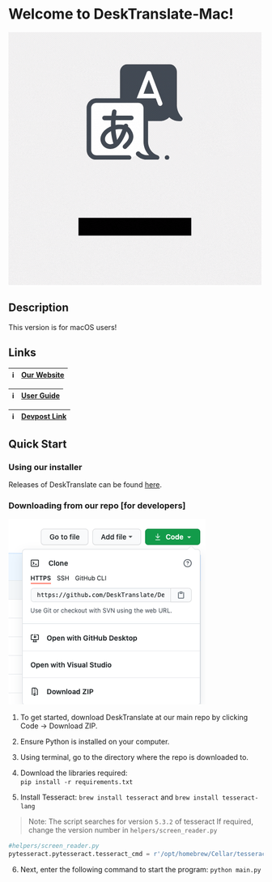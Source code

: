 # Welcome to DeskTranslate-Mac!

![](image/DeskTranslate.gif)

## Description
This version is for macOS users!

## Links
|:information_source:  | [Our Website](https://desktranslate.github.io/DeskTranslate/)   |
|---------------|:------------------------|

|:information_source:  | [User Guide](https://desktranslate.github.io/DeskTranslate/UserGuide.html)   |
|---------------|:------------------------|

|:information_source:  | [Devpost Link](https://devpost.com/software/desktranslate)   |
|---------------|:------------------------|


## Quick Start

### Using our installer

Releases of DeskTranslate can be found [here](https://github.com/DeskTranslate/DeskTranslate/releases/tag/1).  

### Downloading from our repo [for developers]

![](images/githubDownload.png)

1. To get started, download DeskTranslate at our main repo by clicking Code -> Download ZIP.

2. Ensure Python is installed on your computer.

3. Using terminal, go to the directory where the repo is downloaded to. 

4. Download the libraries required:  
`pip install -r requirements.txt`

5. Install Tesseract: 
`brew install tesseract` and `brew install tesseract-lang`

> Note: The script searches for version `5.3.2` of tesseract
> If required, change the version number in `helpers/screen_reader.py`
```python
#helpers/screen_reader.py
pytesseract.pytesseract.tesseract_cmd = r'/opt/homebrew/Cellar/tesseract/5.3.2/bin/tesseract'
```

6. Next, enter the following command to start the program:
`python main.py`




